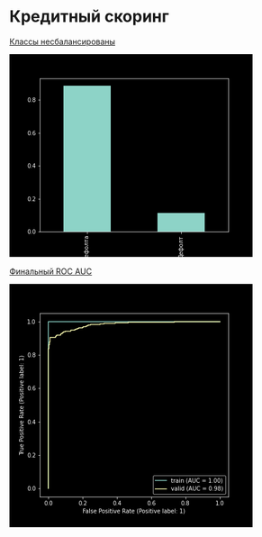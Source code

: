 # Кредитный скоринг


[Классы несбалансированы](https://github.com/DenisenkoDS/scoring/blob/main/class.png)

![class.png](https://github.com/DenisenkoDS/scoring/blob/main/class.png)

[Финальный ROC AUC](https://github.com/DenisenkoDS/scoring/blob/main/roc_auc.png)

![roc_auc](https://github.com/DenisenkoDS/scoring/blob/main/roc_auc.png)
